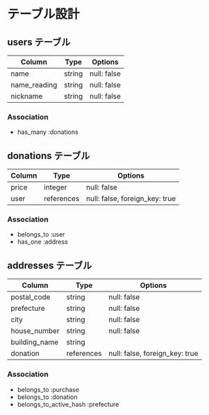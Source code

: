 # テーブル設計

## users テーブル

| Column       | Type   | Options                   |
| ------------ | ------ | ------------------------- |
| name         | string | null: false               |
| name_reading | string | null: false               |
| nickname     | string | null: false               |

### Association
- has_many :donations
 
## donations テーブル

| Column | Type         | Options                        |
| ------ | ------------ |------------------------------- |
| price  | integer      | null: false                    |
| user   | references   | null: false, foreign_key: true |

### Association
- belongs_to :user
- has_one :address

## addresses テーブル

| Column        | Type          | Options                        |
| ------------- | ------------- | ------------------------------ |
| postal_code   | string        | null: false                    |
| prefecture    | string        | null: false                    |
| city          | string        | null: false                    |
| house_number  | string        | null: false                    |
| building_name | string        |                                |
| donation      | references    | null: false, foreign_key: true |

### Association
- belongs_to :purchase
- belongs_to :donation
- belongs_to_active_hash :prefecture